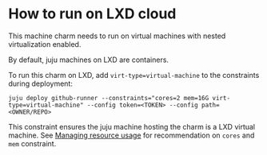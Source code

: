# How to run on LXD cloud

This machine charm needs to run on virtual machines with nested virtualization enabled.

By default, juju machines on LXD are containers.

To run this charm on LXD, add `virt-type=virtual-machine` to the constraints during deployment:

```shell
juju deploy github-runner --constraints="cores=2 mem=16G virt-type=virtual-machine" --config token=<TOKEN> --config path=<OWNER/REPO>
```

This constraint ensures the juju machine hosting the charm is a LXD virtual machine. See [Managing resource usage](https://charmhub.io/github-runner/docs/managing-resource-usage) for recommendation on `cores` and `mem` constraint.